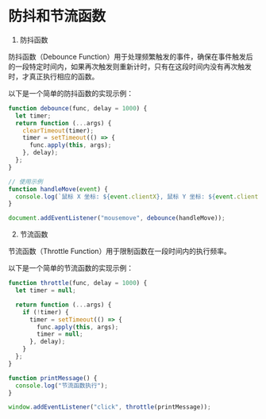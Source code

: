 # 防抖和节流函数

1. 防抖函数

防抖函数（Debounce Function）用于处理频繁触发的事件，确保在事件触发后的一段特定时间内，如果再次触发则重新计时，只有在这段时间内没有再次触发时，才真正执行相应的函数。

以下是一个简单的防抖函数的实现示例：

```javascript
function debounce(func, delay = 1000) {
  let timer;
  return function (...args) {
    clearTimeout(timer);
    timer = setTimeout(() => {
      func.apply(this, args);
    }, delay);
  };
}

// 使用示例
function handleMove(event) {
  console.log(`鼠标 X 坐标: ${event.clientX}, 鼠标 Y 坐标: ${event.clientY}`);
}

document.addEventListener("mousemove", debounce(handleMove));
```

2. 节流函数

节流函数（Throttle Function）用于限制函数在一段时间内的执行频率。

以下是一个简单的节流函数的实现示例：

```js
function throttle(func, delay = 1000) {
  let timer = null;

  return function (...args) {
    if (!timer) {
      timer = setTimeout(() => {
        func.apply(this, args);
        timer = null;
      }, delay);
    }
  };
}

function printMessage() {
  console.log("节流函数执行");
}

window.addEventListener("click", throttle(printMessage));
```
